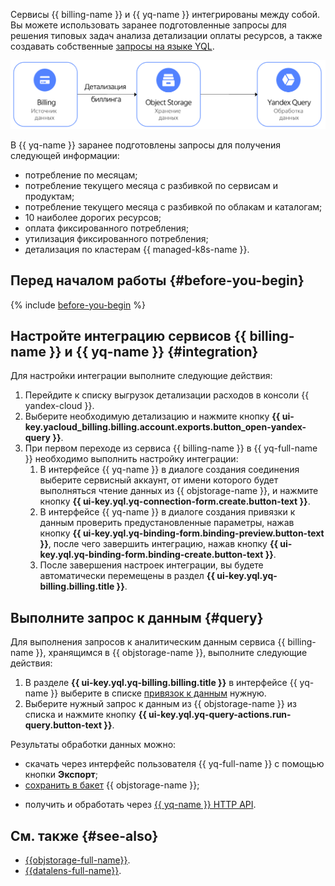 Сервисы {{ billing-name }} и {{ yq-name }} интегрированы между собой. Вы можете использовать заранее подготовленные запросы для решения типовых задач анализа детализации оплаты ресурсов, а также создавать собственные [запросы на языке YQL](../../query/yql-tutorials/index.md).

![](../../_assets/query/billing-query.png)

В {{ yq-name }} заранее подготовлены запросы для получения следующей информации:

* потребление по месяцам;
* потребление текущего месяца с разбивкой по сервисам и продуктам;
* потребление текущего месяца с разбивкой по облакам и каталогам;
* 10 наиболее дорогих ресурсов;
* оплата фиксированного потребления;
* утилизация фиксированного потребления;
* детализация по кластерам {{ managed-k8s-name }}.

## Перед началом работы {#before-you-begin}

{% include [before-you-begin](../../_tutorials/_tutorials_includes/before-you-begin.md) %}

## Настройте интеграцию сервисов {{ billing-name }} и {{ yq-name }} {#integration}

Для настройки интеграции выполните следующие действия:

1. Перейдите к списку выгрузок детализации расходов в консоли {{ yandex-cloud }}.
1. Выберите необходимую детализацию и нажмите кнопку **{{ ui-key.yacloud_billing.billing.account.exports.button_open-yandex-query }}**.
1. При первом переходе из сервиса {{ billing-name }} в {{ yq-full-name }} необходимо выполнить настройку интеграции:
   1. В интерфейсе {{ yq-name }} в диалоге создания соединения выберите сервисный аккаунт, от имени которого будет выполняться чтение данных из {{ objstorage-name }}, и нажмите кнопку **{{ ui-key.yql.yq-connection-form.create.button-text }}**.
   1. В интерфейсе {{ yq-name }} в диалоге создания привязки к данным проверить предустановленные параметры, нажав кнопку **{{ ui-key.yql.yq-binding-form.binding-preview.button-text }}**, после чего завершить интеграцию, нажав кнопку **{{ ui-key.yql.yq-binding-form.binding-create.button-text }}**.
   1. После завершения настроек интеграции, вы будете автоматически перемещены в раздел **{{ ui-key.yql.yq-billing.billing.title }}**.

## Выполните запрос к данным {#query}

Для выполнения запросов к аналитическим данным сервиса {{ billing-name }}, хранящимся в {{ objstorage-name }}, выполните следующие действия:

1. В разделе **{{ ui-key.yql.yq-billing.billing.title }}** в интерфейсе {{ yq-name }} выберите в списке [привязок к данным](../../query/concepts/glossary.md#binding) нужную.
1. Выберите нужный запрос к данным из {{ objstorage-name }} из списка и нажмите кнопку **{{ ui-key.yql.yq-query-actions.run-query.button-text }}**.

Результаты обработки данных можно:

* скачать через интерфейс пользователя {{ yq-full-name }} с помощью кнопки **Экспорт**;
* [сохранить в бакет](../../query/sources-and-sinks/object-storage-write.md) {{ objstorage-name }};
<!-- * [визуализировать](../../query/tutorials/datalens.md) в {{ datalens-full-name }}; -->
* получить и обработать через [{{ yq-name }} HTTP API](../../query/api/index.md).

## См. также {#see-also}

* [{{objstorage-full-name}}](../../storage/).
* [{{datalens-full-name}}](../../datalens/).
